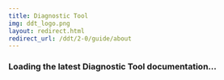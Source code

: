 ```yaml
---
title: Diagnostic Tool
img: ddt_logo.png
layout: redirect.html
redirect_url: /ddt/2-0/guide/about
---
```


### Loading the latest Diagnostic Tool documentation...











